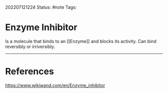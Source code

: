 202207121224
Status: #note
Tags:

# Enzyme Inhibitor
Is a molecule that binds to an [[Enzyme]] and blocks its activity.
Can bind reversibly or irriversibly.


---
# References
https://www.wikiwand.com/en/Enzyme_inhibitor